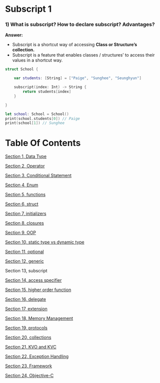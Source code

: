 # Subscript 1

### 1) What is subscript? How to declare subscript? Advantages?

**Answer:**

- Subscript is a shortcut way of accessing **Class or Structure’s collection.**
- Subscript is a feature that enables classes / structures’ to access their values in a shortcut way.

```swift
struct School {

	var students: [String] = ["Paige", "Sunghee", "Seunghyun"]

	subscript(index: Int) -> String {
		return students[index]
	}

}

let school: School = School()
print(school.students[0]) // Paige
print(school[1]) // Sunghee
```

# Table Of Contents

[Section 1, Data Type](./section1-datatypes/)

[Section 2, Operator](./section2-operator/)

[Section 3, Conditional Statement](./section3-conditional-statement/)

[Section 4, Enum](./section4-enum/)

[Section 5, functions](./section5-function/)

[Section 6, struct](./section6-struct/)

[Section 7, initializers](./section7-initializers/)

[Section 8, closures](./section8-closures/)

[Section 9, OOP](./section9-oop/)

[Section 10, static type vs dynamic type](./section10-static_dynamic_type_difference/)

[Section 11, optional](./section11-optional/)

[Section 12, generic](./section12-generic/)

Section 13, subscript

[Section 14, access specifier](./section14-access-specifier/)

[Section 15, higher order function](./section15-higher_order_fuctions/)

[Section 16, delegate](./section16-delegate/)

[Section 17, extension](./section17-extension/)

[Section 18, Memory Management](./section18-memory_management/)

[Section 19, protocols](./section19-protocols/)

[Section 20, collections](./section20-collections/)

[Section 21, KVO and KVC](./section21-kvo_kvc-question/)

[Section 22, Exception Handling](./section22-exeception_handling-question/)

[Section 23, Framework](./section23-framework-question/)

[Section 24, Objective-C](./section24-objective_c-question/)
